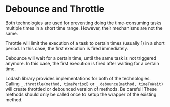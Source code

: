 # Debounce and Throttle

Both technologies are used for preventing doing the time-consuming tasks multiple times in a short time range. However, their mechanisms are not the same.

Throttle will limit the execution of a task to certain times (usually 1) in a short period. In this case, the first execution is fired immediately.

Debounce will wait for a certain time, until the same task is not triggered anymore. In this case, the first execution is fired after waiting for a certain time.

Lodash library provides implementations for both of the technologies. Calling `_.throttle(method, timePeriod)` or `_.debounce(method, timeToWait)` will create throttled or debounced version of methods. Be careful! These methods should only be called once to setup the wrapper of the existing method.

